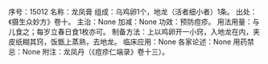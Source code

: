 序号：15012
名称：龙凤膏
组成：乌鸡卵1个，地龙（活者细小者）1条。
出处：《摄生众妙方》卷十。
主治：None
加减：None
功效：预防痘疹。
用法用量：与儿食之；每岁立春日食1枚亦可。
制备方法：上以鸡卵开一小窍，入地龙在内，夹皮纸糊其窍，饭甑上蒸熟，去地龙。
临床应用：None
各家论述：None
用药禁忌：None
附注：龙凤丹（《痘疹仁端录》卷十三）。
